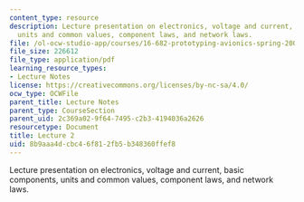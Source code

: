 ```yaml
---
content_type: resource
description: Lecture presentation on electronics, voltage and current, basic components,
  units and common values, component laws, and network laws.
file: /ol-ocw-studio-app/courses/16-682-prototyping-avionics-spring-2006/8b9aaa4dcbc46f812fb5b348360ffef8_lect2.pdf
file_size: 226612
file_type: application/pdf
learning_resource_types:
- Lecture Notes
license: https://creativecommons.org/licenses/by-nc-sa/4.0/
ocw_type: OCWFile
parent_title: Lecture Notes
parent_type: CourseSection
parent_uid: 2c369a02-9f64-7495-c2b3-4194036a2626
resourcetype: Document
title: Lecture 2
uid: 8b9aaa4d-cbc4-6f81-2fb5-b348360ffef8
---
```

Lecture presentation on electronics, voltage and current, basic components, units and common values, component laws, and network laws.